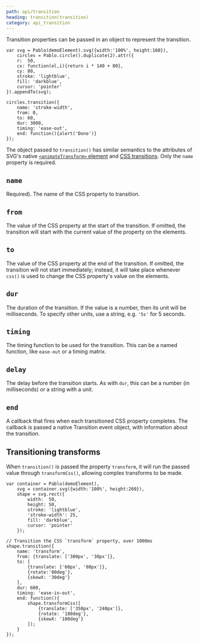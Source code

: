```yaml
---
path: api/transition
heading: transition(transition)
category: api_transition
---
```



Transition properties can be passed in an object to represent the transition.

    var svg = Pablo(demoElement).svg({width:'100%', height:160}),
        circles = Pablo.circle().duplicate(2).attr({
        r:  50,
        cx: function(el,i){return i * 140 + 80},
        cy: 80,
        stroke: 'lightblue',
        fill: 'darkblue',
        cursor: 'pointer'
    }).appendTo(svg);

    circles.transition({
        name: 'stroke-width',
        from: 0,
        to: 60,
        dur: 3000,
        timing: 'ease-out',
        end: function(){alert('Done')}
    });

The object passed to `transition()` has similar semantics to the attributes of SVG's native [`<animateTransform>` element](https://developer.mozilla.org/docs/SVG/Element/animateTransform) and [CSS transitions](https://developer.mozilla.org/docs/Web/CSS/transition). Only the `name` property is required.

## `name`

Required). The name of the CSS property to transition.

## `from`

The value of the CSS property at the start of the transition. If omitted, the transition will start with the current value of the property on the elements.

## `to`

The value of the CSS property at the end of the transition. If omitted, the transition will not start immediately; instead, it will take place whenever `css()` is used to change the CSS property's value on the elements.

## `dur`

The duration of the transition. If the value is a number, then its unit will be milliseconds. To specify other units, use a string, e.g. `'5s'` for 5 seconds.

## `timing`

The timing function to be used for the transition. This can be a named function, like `ease-out` or a timing matrix.

## `delay`

The delay before the transition starts. As with `dur`, this can be a number (in milliseconds) or a string with a unit.

## `end`

A callback that fires when each transitioned CSS property completes. The callback is passed a native Transition event object, with information about the transition.


## Transitioning transforms

When `transition()` is passed the property `transform`, it will run the passed value through `transformCss()`, allowing complex transforms to be made.

    var container = Pablo(demoElement),
        svg = container.svg({width:'100%', height:260}),
        shape = svg.rect({
            width:  50,
            height: 50,
            stroke: 'lightblue',
            'stroke-width': 25,
            fill: 'darkblue',
            cursor: 'pointer'
        });

    // Transition the CSS `transform` property, over 1000ms
    shape.transition({
        name: 'transform',
        from: {translate: ['300px', '30px']},
        to: [
            {translate: ['60px', '80px']},
            {rotate:'80deg'},
            {skewX: '30deg'}
        ],
        dur: 600,
        timing: 'ease-in-out',
        end: function(){
            shape.transformCss([
                {translate: ['350px', '240px']},
                {rotate: '180deg'},
                {skewX: '180deg'}
            ]);
        }
    });


